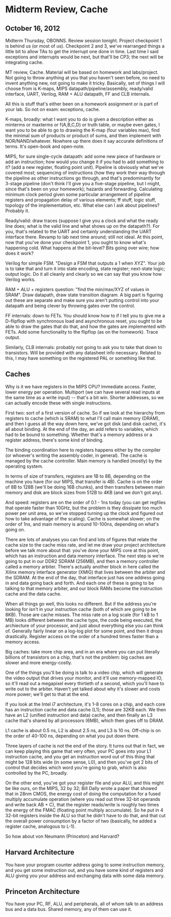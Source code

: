 Midterm Review, Cache
=====================
October 16, 2012
----------------
Midterm Thursday, OBONNS. Review session tonight. Project checkpoint 1 is
behind us (or most of us). Checkpoint 2 and 3, we've rearranged things a
little bit to allow TAs to get the interrupt one done in time. Last time I
said exceptions and interrupts would be next, but that'll be CP3; the next
will be integrating cache.

MT review, Cache. Material will be based on homework and labs/project. Not
going to throw anything at you that you haven't seen before, no need to
invent anything new, not going to make it tricky. Basically, set of things
I will choose from is K-maps, MIPS datapath/pipeline/assembly, ready/valid
interface, UART, Verilog, RAM + ALU datapath, FF and CLB internals.

All this is stuff that's either been on a homework assignment or is part of
your lab. So not on exam: exceptions, cache.

K-maps, broadly: what I want you to do is given a description either as
minterms or maxterms or f(A,B,C,D) or truth table, or maybe even gates, I
want you to be able to go to drawing the K-map (four variables max), find
the minimal sum of products or product of sums, and then implement with
NOR/NAND/whatever. Nowhere up there does it say accurate definitions of
terms. It's open-book and open-note.

MIPS, for sure single-cycle datapath: add some new piece of hardware or add
an instruction; how would you change it if you had to add something to it?
(add a new register, floating point unit). Pipeline is obviously what we've
covered most; sequencing of instructions (how they work their way through
the pipeline as other instructions go through, and that's predominantly for
3-stage pipeline (don't think I'll give you a five-stage pipeline, but I
might, since that's been on your homework); hazards and
forwarding. Calculating minimum clock period given some particular
arrangement of pipeline registers and propagation delay of various
elements; ff stuff, logic stuff, topology of the implementation, etc. What
else can I ask about pipelines? Probably it.

Ready/valid: draw traces (suppose I give you a clock and what the ready
line does; what is the valid line and what shows up on the datapath?). For
you, that's related to the UART and certainly understanding the UART
interface there. Revamp to lab next time around; still not ideal. At this
point, now that you've done your checkpoint 1, you ought to know what's
happening cold. What happens at the bit-level? Bits going over wire; how
does it work?

Verilog for simple FSM. "Design a FSM that outputs a 1 when XYZ".  Your job
is to take that and turn it into state encoding, state register; next-state
logic; output logic. Do it all cleanly and clearly so we can say that you
know how Verilog works.

RAM + ALU + registers question: "find the min/max/XYZ of values in
SRAM". Draw datapath, draw state transition diagram. A big part is figuring
out these are separate and make sure you aren't putting control into your
datapath and being clever by throwing gates over the control.

FF internals: down to FETs. You should know how to if I tell you to give me
a D-flipflop with synchronous load and asynchronous reset, you ought to be
able to draw the gates that do that, and how the gates are implemented with
FETs. Add some functionality to the flipflop (as on the homework). Trace
output.

Similarly, CLB internals: probably not going to ask you to take that down
to transistors. Will be provided with any datasheet info necessary. Related
to this, I may have something on the registered PAL or something like that.

Caches
------

Why is it we have registers in the MIPS CPU? Immediate access. Faster,
lower energy per operation. Multiport (we can have several read inputs at
the same time as a write input) -- that's a bit win. Shorter addresses, so
we can actually encode these with single instructions.

First two: sort of a first version of cache. So if we look at the hierarchy
from registers to cache (which is SRAM) to what I'll call main memory
(DRAM), and then I guess all the way down here, we've got disk (and disk
cache), it's all about binding. At the end of the day, an add refers to
variables, which had to be bound to something. Whether that's a memory
address or a register address, there's some kind of binding.

The binding coordination here to registers happens either by the compiler
(or whoever's writing the assembly coder, in general). The cache is
managed by the cache controller. Main memory is handled (mostly) by the
operating system.

In terms of size of transfers, registers are 1B to 8B, depending on the
machine you have (for our MIPS, that transfer is 4B). Cache is on the order
of 8B to 128B (we'll be doing 16B chunks), and then transfers between main
memory and disk are block sizes from 512B to 4KB (and we don't got any).

And speed: registers are on the order of 0.1 - 1ns today (you can get
regfiles that operate faster than 10GHz, but the problem is they dissipate
too much power per unit area, so we've stopped turning up the clock and
figured out how to take advantage of the scaling). Cache is somewhat
slower; on the order of 1ns, and main memory is around 10-100ns, depending
on what's going on.

There are lots of analyses you can find and lots of figures that relate the
cache size to the cache miss rate, and let me draw your project
architecture before we talk more about that: you've done your MIPS core at
this point, which has an instruction and data memory interface. The next
step is we're going to put in our DDR2 SDRAM (256MB), and then a memory
controller called a memory arbiter. There's actually another block in here
called the Xilinx memory interface generator (XMIG) that lives between
the arbiter and the SDRAM. At the end of the day, that interface just has
one address going in and data going back and forth. And each one of these
is going to be talking to that memory arbiter, and our block RAMs become the
instruction cache and the data cache.

When all things go well, this looks no different. But if the address you're
looking for isn't in your instruction cache (both of which are going to be
8KB). Those are cache misses. The miss rate on a log scale (for 1 kB to 1
MB) looks different between the cache type, the code being executed, the
archiecture of your processor, and just about everything else you can think
of. Generally fairly linear on a log-log plot for some point, and then it
drops drastically. Register access on the order of a hundred times faster
than a memory access.

Big caches: take more chip area, and in an era where you can put literally
billions of transistors on a chip, that's not the problem: big caches are
slower and more energy-costly.

One of the things you'll be doing is talk to a video chip, which will
generate the video output that drives your monitor, and it'll use
memory-mapped IO, so it'll read out a megapixel every thirtieth of a
second, which you'll have to write out to the arbiter. Haven't yet talked
about why it's slower and costs more power; we'll get to that at the end.

If you look at the Intel i7 architecture, it's 1-8 cores on a chip, and
each core has an instruction cache and data cache (L1); those are 32KB
each. We then have an L2 (unified instruction and data) cache, and then
finally an L3 cache that's shared by all processors (6MB), which then goes
off to DRAM.

L1 cache is about 0.5 ns, L2 is about 2.5 ns, and L3 is 10 ns. Off-chip is
on the order of 40-100 ns, depending on what you put down there.

Three layers of cache is not the end of the story. It turns out that in
fact, we can keep playing this game that very often, your PC goes into your
L1 instruction cache, and you get an instruction word out of this thing
that might be 128 bits wide (in some sense, L0), and then you've got 2 bits
of control that decides which word you're going to grab, which is also
controlled by the PC, broadly.

On the other end, you've got your register file and your ALU, and this
might be like ours, on the MIPS, 32 by 32; Bill Dally wrote a paper that
showed that in 28nm CMOS, the energy cost of doing the computation for a
fused multiply accumulate operation (where you read out three 32-bit
operands and write back AB + C), that the register reads/write is roughly
two times the energy of the FMAC (floating point multiply accumulate). So
he put in 4 32-bit registers inside the ALU so that he didn't have to do
that, and that cut the overall power consumption by a factor of two
(basically, he added a register cache, analogous to L-1).

So how about von Neumann (Princeton) and Harvard?

Harvard Architecture
--------------------
You have your program counter address going to some instruction memory, and
you get some instruction out, and you have some kind of registers and ALU
giving you your address and exchanging data with some data memory.

Princeton Architecture
----------------------
You have your PC, RF, ALU, and peripherals, all of whom talk to an address
bus and a data bus. Shared memory, any of them can use it.
